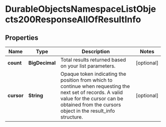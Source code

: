 

# DurableObjectsNamespaceListObjects200ResponseAllOfResultInfo


## Properties

| Name | Type | Description | Notes |
|------------ | ------------- | ------------- | -------------|
|**count** | **BigDecimal** | Total results returned based on your list parameters. |  [optional] |
|**cursor** | **String** | Opaque token indicating the position from which to continue when requesting the next set of records. A valid value for the cursor can be obtained from the cursors object in the result_info structure. |  [optional] |



